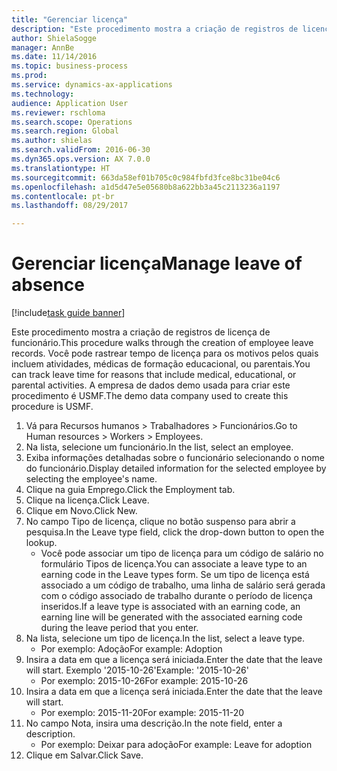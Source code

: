 ```yaml
--- 
title: "Gerenciar licença"
description: "Este procedimento mostra a criação de registros de licença de funcionário."
author: ShielaSogge
manager: AnnBe
ms.date: 11/14/2016
ms.topic: business-process
ms.prod: 
ms.service: dynamics-ax-applications
ms.technology: 
audience: Application User
ms.reviewer: rschloma
ms.search.scope: Operations
ms.search.region: Global
ms.author: shielas
ms.search.validFrom: 2016-06-30
ms.dyn365.ops.version: AX 7.0.0
ms.translationtype: HT
ms.sourcegitcommit: 663da58ef01b705c0c984fbfd3fce8bc31be04c6
ms.openlocfilehash: a1d5d47e5e05680b8a622bb3a45c2113236a1197
ms.contentlocale: pt-br
ms.lasthandoff: 08/29/2017

---
```

# <a name="manage-leave-of-absence"></a><span data-ttu-id="dada3-103">Gerenciar licença</span><span class="sxs-lookup"><span data-stu-id="dada3-103">Manage leave of absence</span></span>

[!include[task guide banner](../../includes/task-guide-banner.md)]

<span data-ttu-id="dada3-104">Este procedimento mostra a criação de registros de licença de funcionário.</span><span class="sxs-lookup"><span data-stu-id="dada3-104">This procedure walks through the creation of employee leave records.</span></span> <span data-ttu-id="dada3-105">Você pode rastrear tempo de licença para os motivos pelos quais incluem atividades, médicas de formação educacional, ou parentais.</span><span class="sxs-lookup"><span data-stu-id="dada3-105">You can track leave time for reasons that include medical, educational, or parental activities.</span></span> <span data-ttu-id="dada3-106">A empresa de dados demo usada para criar este procedimento é USMF.</span><span class="sxs-lookup"><span data-stu-id="dada3-106">The demo data company used to create this procedure is USMF.</span></span>

1. <span data-ttu-id="dada3-107">Vá para Recursos humanos > Trabalhadores > Funcionários.</span><span class="sxs-lookup"><span data-stu-id="dada3-107">Go to Human resources > Workers > Employees.</span></span>
2. <span data-ttu-id="dada3-108">Na lista, selecione um funcionário.</span><span class="sxs-lookup"><span data-stu-id="dada3-108">In the list, select an employee.</span></span>
3. <span data-ttu-id="dada3-109">Exiba informações detalhadas sobre o funcionário selecionando o nome do funcionário.</span><span class="sxs-lookup"><span data-stu-id="dada3-109">Display detailed information for the selected employee by selecting the employee's name.</span></span>
4. <span data-ttu-id="dada3-110">Clique na guia Emprego.</span><span class="sxs-lookup"><span data-stu-id="dada3-110">Click the Employment tab.</span></span>
5. <span data-ttu-id="dada3-111">Clique na licença.</span><span class="sxs-lookup"><span data-stu-id="dada3-111">Click Leave.</span></span>
6. <span data-ttu-id="dada3-112">Clique em Novo.</span><span class="sxs-lookup"><span data-stu-id="dada3-112">Click New.</span></span>
7. <span data-ttu-id="dada3-113">No campo Tipo de licença, clique no botão suspenso para abrir a pesquisa.</span><span class="sxs-lookup"><span data-stu-id="dada3-113">In the Leave type field, click the drop-down button to open the lookup.</span></span>
    * <span data-ttu-id="dada3-114">Você pode associar um tipo de licença para um código de salário no formulário Tipos de licença.</span><span class="sxs-lookup"><span data-stu-id="dada3-114">You can associate a leave type to an earning code in the Leave types form.</span></span> <span data-ttu-id="dada3-115">Se um tipo de licença está associado a um código de trabalho, uma linha de salário será gerada com o código associado de trabalho durante o período de licença inseridos.</span><span class="sxs-lookup"><span data-stu-id="dada3-115">If a leave type is associated with an earning code, an earning line will be generated with the associated earning code during the leave period that you enter.</span></span>  
8. <span data-ttu-id="dada3-116">Na lista, selecione um tipo de licença.</span><span class="sxs-lookup"><span data-stu-id="dada3-116">In the list, select a leave type.</span></span> 
    * <span data-ttu-id="dada3-117">Por exemplo: Adoção</span><span class="sxs-lookup"><span data-stu-id="dada3-117">For example: Adoption</span></span>  
9. <span data-ttu-id="dada3-118">Insira a data em que a licença será iniciada.</span><span class="sxs-lookup"><span data-stu-id="dada3-118">Enter the date that the leave will start.</span></span> <span data-ttu-id="dada3-119">Exemplo '2015-10-26'</span><span class="sxs-lookup"><span data-stu-id="dada3-119">Example: '2015-10-26'</span></span>
    * <span data-ttu-id="dada3-120">Por exemplo: 2015-10-26</span><span class="sxs-lookup"><span data-stu-id="dada3-120">For example:  2015-10-26</span></span>  
10. <span data-ttu-id="dada3-121">Insira a data em que a licença será iniciada.</span><span class="sxs-lookup"><span data-stu-id="dada3-121">Enter the date that the leave will start.</span></span> 
    * <span data-ttu-id="dada3-122">Por exemplo: 2015-11-20</span><span class="sxs-lookup"><span data-stu-id="dada3-122">For example:  2015-11-20</span></span>  
11. <span data-ttu-id="dada3-123">No campo Nota, insira uma descrição.</span><span class="sxs-lookup"><span data-stu-id="dada3-123">In the note field, enter a description.</span></span>
    * <span data-ttu-id="dada3-124">Por exemplo: Deixar para adoção</span><span class="sxs-lookup"><span data-stu-id="dada3-124">For example: Leave for adoption</span></span>  
12. <span data-ttu-id="dada3-125">Clique em Salvar.</span><span class="sxs-lookup"><span data-stu-id="dada3-125">Click Save.</span></span>



